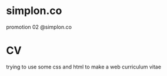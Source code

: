 # simplon.co
promotion 02 @simplon.co
# CV
trying to use some css and html to make a web curriculum vitae
